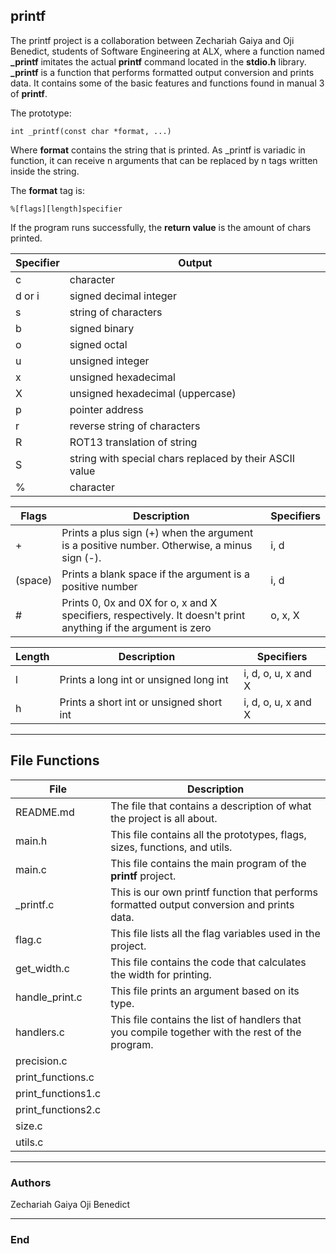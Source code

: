 ## printf
The printf project is a collaboration between Zechariah Gaiya and Oji Benedict, students of Software Engineering at ALX, where a function named **_printf** imitates the actual **printf** command located in the **stdio.h** library. **_printf** is a function that performs formatted output conversion and prints data. It contains some of the basic features and functions found in manual 3 of **printf**.

The prototype:

	int _printf(const char *format, ...)

Where **format** contains the string that is printed. As _printf is variadic in function, it can receive n arguments that can be replaced by n tags written inside the string.

The **format** tag is:

	%[flags][length]specifier
	
If the program runs successfully, the **return value** is the amount of chars printed.
	
| Specifier | Output |
| ------------- | ------------- |
| c  | character  |
| d or i | signed decimal integer |
| s  | string of characters  |
| b  | signed binary  |
| o  | signed octal  |
| u  | unsigned integer  |
| x  | unsigned hexadecimal  |
| X  | unsigned hexadecimal (uppercase)  |
| p  | pointer address  |
| r  | reverse string of characters |
| R  | ROT13 translation of string |
| S  | string with special chars replaced by their ASCII value  |
| %  | character  |

| Flags | Description | Specifiers |
| ------------- | ------------- | ------------- | 
| +  | Prints a plus sign (+) when the argument is a positive number. Otherwise, a minus sign (-). | i, d |
| (space) | Prints a blank space if the argument is a positive number | i, d |
| #  | Prints 0, 0x and 0X for o, x and X specifiers, respectively. It doesn't print anything if the argument is zero | o, x, X |

| Length | Description | Specifiers |
| ------------- | ------------- | ------------- | 
| l | Prints a long int or unsigned long int | i, d, o, u, x and X |
| h | Prints a short int or unsigned short int | i, d, o, u, x and X |

------------

## File Functions

| File | Description |
| ------------- | ------------- |
| README.md | The file that contains a description of what the project is all about. |
| main.h | This file contains all the prototypes, flags, sizes, functions, and utils. |
| main.c | This file contains the main program of the **printf** project. |
| _printf.c | This is our own printf function that performs formatted output conversion and prints data. |
| flag.c | This file lists all the flag variables used in the project. |
| get_width.c | This file contains the code that calculates the width for printing. |
| handle_print.c | This file prints an argument based on its type. |
| handlers.c | This file contains the list of handlers that you compile together with the rest of the program. |
| precision.c | |
| print_functions.c | |
| print_functions1.c | |
| print_functions2.c | |
| size.c | |
| utils.c | |

------------

### Authors
Zechariah Gaiya
Oji Benedict

------------

### End